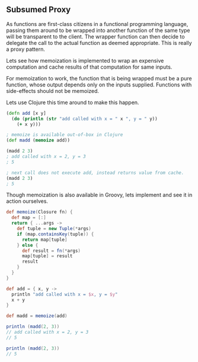 ## Subsumed Proxy

As functions are first-class citizens in a functional programming language, passing them around to be wrapped into another function of the same type will be transparent to the client.  The wrapper function can then decide to delegate the call to the actual function as deemed appropriate.  This is really a proxy pattern.

Lets see how memoization is implemented to wrap an expensive computation and cache results of that computation for same inputs.

For memoization to work, the function that is being wrapped must be a pure function, whose output depends only on the inputs supplied.  Functions with side-effects should not be memoized.

Lets use Clojure this time around to make this happen.

```clojure
(defn add [x y] 
  (do (println (str "add called with x = " x ", y = " y))
    (+ x y)))

; memoize is available out-of-box in Clojure
(def madd (memoize add))

(madd 2 3)
; add called with x = 2, y = 3
; 5

; next call does not execute add, instead returns value from cache.
(madd 2 3)
; 5
```

Though memoization is also available in Groovy, lets implement and see it in action ourselves.

```groovy
def memoize(Closure fn) {
  def map = [:]
  return { ...args -> 
    def tuple = new Tuple(*args)
    if (map.containsKey(tuple)) {
      return map[tuple]
    } else { 
      def result = fn(*args)  
      map[tuple] = result
      result
    }
  }
}

def add = { x, y ->  
  println "add called with x = $x, y = $y"
  x + y
}

def madd = memoize(add)

println (madd(2, 3))
// add called with x = 2, y = 3
// 5

println (madd(2, 3))
// 5
```
